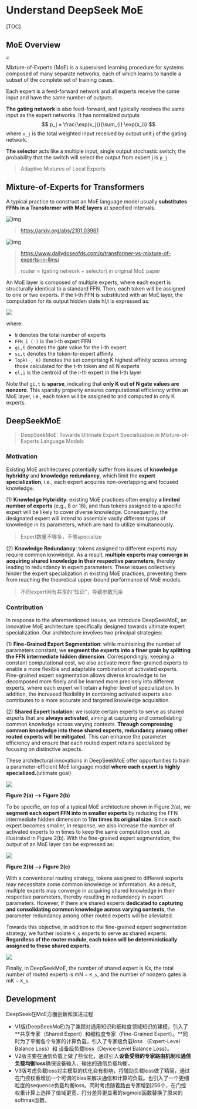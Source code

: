 # Understand DeepSeek MoE

[TOC]

## MoE Overview

<img src="figs/10.png" style="zoom:50%;" />

Mixture-of-Experts (MoE) is a supervised learning procedure for systems composed of many separate networks, each of which learns to handle a subset of the complete set of training cases.

Each expert is a feed-forward network and all experts receive the same input and have the same number of outputs. 

**The gating network** is also feed-forward, and typically receives the same input as the expert networks. It has normalized outputs 
$$
p_j = \frac{\exp(x_j)}{\sum_{i} \exp(x_i)}
$$
where `x_j` is the total weighted input received by output unit j of the gating network. 

**The selector** acts like a multiple input, single output stochastic switch; the probability that the switch will select the output from expert j is `p_j`

> Adaptive Mixtures of Local Experts

## Mixture-of-Experts for Transformers

A typical practice to construct an MoE language model usually **substitutes FFNs in a Transformer with MoE layers** at specified intervals. 

![img](https://miro.medium.com/v2/resize:fit:770/0*mDq0eG42izSyl18y.png)

> https://arxiv.org/abs/2101.03961

![img](https://substackcdn.com/image/fetch/w_1456,c_limit,f_auto,q_auto:good,fl_lossy/https%3A%2F%2Fsubstack-post-media.s3.amazonaws.com%2Fpublic%2Fimages%2F0681d04f-0cd6-45a7-b1f1-a37f9269d01d_1116x1126.gif)

> https://www.dailydoseofds.com/p/transformer-vs-mixture-of-experts-in-llms/
>
> router ≈ (gating network + selector) in original MoE paper

An MoE layer is composed of multiple experts, where each expert is structurally identical to a standard FFN. Then, each token will be assigned to one or two experts. If the l-th FFN is substituted with an MoE layer, the computation for its output hidden state hl,t is expressed as:

![](figs/11.png)

where:

- `N` denotes the total number of experts
- `FFN_i (·)` is the i-th expert FFN
- `gi,t` denotes the gate value for the i-th expert
- `si,t` denotes the token-to-expert affinity
- `Topk(·, K)` denotes the set comprising K highest affinity scores among those calculated for the t-th token and all N experts
- `el,i` is the centroid of the i-th expert in the l-th layer

Note that `gi,t` is **sparse**, indicating that **only K out of N gate values are nonzero**. This sparsity property ensures computational efficiency within an MoE layer, i.e., each token will be assigned to and computed in only K experts.

## DeepSeekMoE

> DeepSeekMoE: Towards Ultimate Expert Specialization in Mixture-of-Experts Language Models

### Motivation

Existing MoE architectures potentially suffer from issues of **knowledge hybridity** and **knowledge redundancy**, which limit the **expert specialization**, i.e., each expert acquires non-overlapping and focused knowledge. 

(1) **Knowledge Hybridity**: existing MoE practices often employ **a limited number of experts** (e.g., 8 or 16), and thus tokens assigned to a specific expert will be likely to cover diverse knowledge. Consequently, the designated expert will intend to assemble vastly different types of knowledge in its parameters, which are hard to utilize simultaneously. 

> Expert数量不够多，不够specialize

(2) **Knowledge Redundancy**: tokens assigned to different experts may require common knowledge. As a result, **multiple experts may converge in acquiring shared knowledge in their respective parameters**, thereby leading to redundancy in expert parameters. These issues collectively hinder the expert specialization in existing MoE practices, preventing them from reaching the theoretical upper-bound performance of MoE models.

> 不同expert间有共享的“知识”，导致参数冗余

### Contribution

In response to the aforementioned issues, we introduce DeepSeekMoE, an innovative MoE architecture specifically designed towards ultimate expert specialization. Our architecture involves two principal strategies: 

(1) **Fine-Grained Expert Segmentation**: while maintaining the number of parameters constant, we **segment the experts into a finer grain by splitting the FFN intermediate hidden dimension**. Correspondingly, keeping a constant computational cost, we also activate more fine-grained experts to enable a more flexible and adaptable combination of activated experts. Fine-grained expert segmentation allows diverse knowledge to be decomposed more finely and be learned more precisely into different experts, where each expert will retain a higher level of specialization. In addition, the increased flexibility in combining activated experts also contributes to a more accurate and targeted knowledge acquisition. 

(2) **Shared Expert Isolation**: we isolate certain experts to serve as shared experts that are **always activated**, aiming at capturing and consolidating common knowledge across varying contexts. **Through compressing common knowledge into these shared experts, redundancy among other routed experts will be mitigated.** This can enhance the parameter efficiency and ensure that each routed expert retains specialized by focusing on distinctive aspects. 

These architectural innovations in DeepSeekMoE offer opportunities to train a parameter-efficient MoE language model **where each expert is highly specialized.**(ultimate goal)

![](figs/12.png)

**Figure 2(a) --> Figure 2(b)**

To be specific, on top of a typical MoE architecture shown in Figure 2(a), we **segment each expert FFN into m smaller experts** by reducing the FFN intermediate hidden dimension to **1/m times its original size**. Since each expert becomes smaller, in response, we also increase the number of activated experts to m times to keep the same computation cost, as illustrated in Figure 2(b). With the fine-grained expert segmentation, the output of an MoE layer can be expressed as:

![](figs/13.png)

**Figure 2(b) --> Figure 2(c)**

With a conventional routing strategy, tokens assigned to different experts may necessitate some common knowledge or information. As a result, multiple experts may converge in acquiring shared knowledge in their respective parameters, thereby resulting in redundancy in expert parameters. However, if there are shared experts **dedicated to capturing and consolidating common knowledge across varying contexts**, the parameter redundancy among other routed experts will be alleviated.

Towards this objective, in addition to the fine-grained expert segmentation strategy, we further isolate `K_s` experts to serve as shared experts. **Regardless of the router module, each token will be deterministically assigned to these shared experts.**

![](figs/14.png)

Finally, in DeepSeekMoE, the number of shared expert is Ks, the total number of routed experts is mN − `K_s`, and the number of nonzero gates is mK − `K_s`.

## Development

DeepSeek在MoE方面创新和演进过程

- V1版(DeepSeekMoE)为了兼顾对通用知识和细粒度领域知识的建模，引入了**共享专家（Shared Expert）和细粒度专家（Fine-Grained Expert）。**同时为了平衡各个专家的计算负载，引入了专家级负载loss （Expert-Level Balance Loss）和 设备级负载loss（Device-Level Balance Loss）。
- V2版主要在通信负载上做了些优化，通过引入**设备受限的专家路由机制**和**通信负载均衡loss**确保设备输入、输出的通信负载均衡。
- V3版考虑负载loss对主模型的优化会有影响，将辅助负载loss做了精简，通过在门控权重增加一个可调的bias来解决通信和计算的负载。也引入了一个更细粒度的sequence负载均衡loss。同时考虑随着路由专家增到256个，在门控权重计算上选择了值域更宽、打分差异更显著的sigmoid函数替换了原来的softmax函数。
